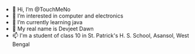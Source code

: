 - 👋 Hi, I’m @TouchMeNo
- 👀 I’m interested in computer and electronics
- 🌱 I’m currently learning java
- 💞️ My real name is Devjeet Dawn
- 📫 I'm a student of class 10 in St. Patrick's H. S. School, Asansol, West Bengal

<!---
TouchMeNo/TouchMeNo is a ✨ special ✨ repository because its `README.md` (this file) appears on your GitHub profile.
You can click the Preview link to take a look at your changes.
--->
